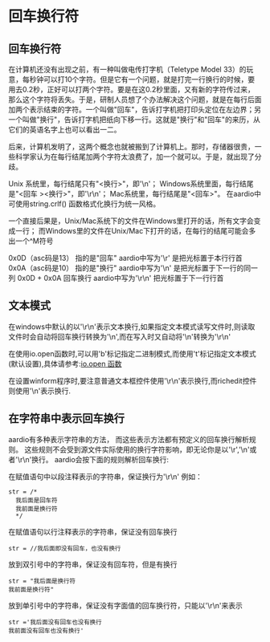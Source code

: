 # 回车换行符

## 回车换行符

在计算机还没有出现之前，有一种叫做电传打字机（Teletype Model 33）的玩意，每秒钟可以打10个字符。但是它有一个问题，就是打完一行换行的时候，要用去0.2秒，正好可以打两个字符。要是在这0.2秒里面，又有新的字符传过来，那么这个字符将丢失。于是，研制人员想了个办法解决这个问题，就是在每行后面加两个表示结束的字符。一个叫做"回车"，告诉打字机把打印头定位在左边界；另一个叫做"换行"，告诉打字机把纸向下移一行。这就是"换行"和"回车"的来历，从它们的英语名字上也可以看出一二。

后来，计算机发明了，这两个概念也就被搬到了计算机上。那时，存储器很贵，一些科学家认为在每行结尾加两个字符太浪费了，加一个就可以。于是，就出现了分歧。

Unix 系统里，每行结尾只有"<换行>"，即'\n'；
Windows系统里面，每行结尾是"<回车 ><换行>"，即'\r\n'；
Mac系统里，每行结尾是"<回车>"。
在aardio中可使用string.crlf() 函数格式化换行为统一风格。

一个直接后果是，Unix/Mac系统下的文件在Windows里打开的话，所有文字会变成一行；
而Windows里的文件在Unix/Mac下打开的话，在每行的结尾可能会多出一个^M符号

0x0D（asc码是13） 指的是"回车" aardio中写为'\r' 是把光标置于本行行首
0x0A（asc码是10） 指的是"换行" aardio中写为'\n' 是把光标置于下一行的同一列
0x0D + 0x0A 回车换行 aardio中写为'\r\n' 把光标置于下一行行首

## 文本模式

在windows中默认的以'\r\n'表示文本换行,如果指定文本模式读写文件时,则读取文件时会自动将回车换行转换为'\n',而在写入时又自动将'\n'转换为'\r\n'

在使用io.open函数时,可以用'b'标记指定二进制模式,而使用't'标记指定文本模式(默认设置),具体请参考:[io.open 函数](libraries/kernel/io/io)

在设置winform程序时,要注意普通文本框控件使用'\r\n'表示换行,而richedit控件则使用'\n'表示换行.

## 在字符串中表示回车换行

aardio有多种表示字符串的方法，
而这些表示方法都有预定义的回车换行解析规则。
这些规则不会受到源文件实际使用的换行字符影响，即无论你是以'\r','\n'或者'\r\n'换行。
aardio会按下面的规则解析回车换行:

在赋值语句中以段注释表示的字符串，保证换行为'\r\n'
例如：

``` aau
str = /*
  我后面是回车符
  我前面是换行符
  */
```

在赋值语句以行注释表示的字符串，保证没有回车换行

``` aau
str = //我后面即没有回车，也没有换行
```

放到双引号中的字符串，保证没有回车符，但是有换行

``` aau
str = "我后面是换行符
我前面是换行符"
```

放到单引号中的字符串，保证没有字面值的回车换行符，只能以'\r\n'来表示

``` aau
str ='我后面没有回车也没有换行
我前面没有回车也没有换行'
```


